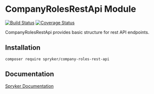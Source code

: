 # CompanyRolesRestApi Module
[![Build Status](https://travis-ci.org/spryker/company-roles-rest-api.svg)](https://travis-ci.org/spryker/company-roles-rest-api)
[![Coverage Status](https://coveralls.io/repos/github/spryker/company-roles-rest-api/badge.svg)](https://coveralls.io/github/spryker/company-roles-rest-api)

CompanyRolesRestApi provides basic structure for rest API endpoints.

## Installation

```
composer require spryker/company-roles-rest-api
```

## Documentation

[Spryker Documentation](https://academy.spryker.com/developing_with_spryker/module_guide/modules.html)
